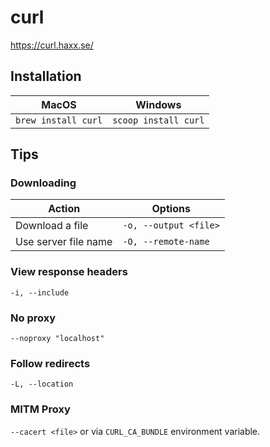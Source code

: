# curl

https://curl.haxx.se/

## Installation

| MacOS               | Windows              |
| ------------------- | -------------------- |
| `brew install curl` | `scoop install curl` |

## Tips

### Downloading

| Action               | Options               |
| -------------------- | --------------------- |
| Download a file      | `-o, --output <file>` |
| Use server file name | `-O, --remote-name`   |

### View response headers

`-i, --include`

### No proxy

`--noproxy "localhost"`

### Follow redirects

`-L, --location`

### MITM Proxy

`--cacert <file>` or via `CURL_CA_BUNDLE` environment variable.
